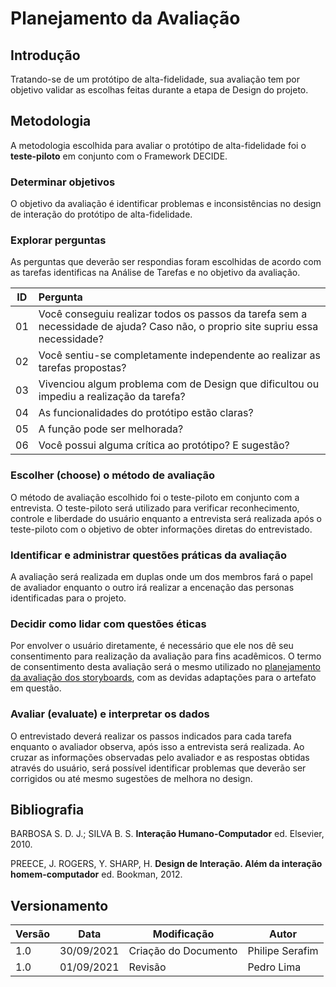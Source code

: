 # Planejamento da Avaliação

## Introdução
Tratando-se de um protótipo de alta-fidelidade, sua avaliação tem por objetivo validar as escolhas feitas durante a etapa de Design do projeto.

## Metodologia

A metodologia escolhida para avaliar o protótipo de alta-fidelidade foi o <strong>teste-piloto</strong> em conjunto com o Framework DECIDE.

### Determinar objetivos
  O objetivo da avaliação é identificar problemas e inconsistências no design de interação do protótipo de alta-fidelidade.

### Explorar perguntas
  As perguntas que deverão ser respondias foram escolhidas de acordo com as tarefas identificas na Análise de Tarefas e no objetivo da avaliação.

  |  ID   | Pergunta                                                                                                                        |
  | :---: | :------------------------------------------------------------------------------------------------------------------------------ |
  |  01   | Você conseguiu realizar todos os passos da tarefa sem a necessidade de ajuda? Caso não, o proprio site supriu essa necessidade? |
  |  02   | Você sentiu-se completamente independente ao realizar as tarefas propostas?                                                     |
  |  03   | Vivenciou algum problema com de Design que dificultou ou impediu a realização da tarefa?                                        |
  |  04   | As funcionalidades do protótipo estão claras?                                                                                   |
  |  05   | A função pode ser melhorada?                                                                                                    |
  |  06   | Você possui alguma crítica ao protótipo? E sugestão?                                                                            |

### Escolher (choose) o método de avaliação
O método de avaliação escolhido foi o teste-piloto em conjunto com a entrevista.
O teste-piloto será utilizado para verificar reconhecimento, controle e liberdade do usuário enquanto a entrevista será realizada após o teste-piloto com o objetivo de obter informações diretas do entrevistado.

### Identificar e administrar questões práticas da avaliação
A avaliação será realizada em duplas onde um dos membros fará o papel de avaliador enquanto o outro irá realizar a encenação das personas identificadas para o projeto.
### Decidir como lidar com questões éticas
Por envolver o usuário diretamente, é necessário que ele nos dê seu consentimento para realização da avaliação para fins acadêmicos. O termo de consentimento desta avaliação será o mesmo utilizado no [planejamento da avaliação dos storyboards](../../docs/proj/planejamentoDaAvalicaoDosStoryboards.md), com as devidas adaptações para o artefato em questão.

### Avaliar (evaluate) e interpretar os dados
O entrevistado deverá realizar os passos indicados para cada tarefa enquanto o avaliador observa, após isso a entrevista será realizada. Ao cruzar as informações observadas pelo avaliador e as respostas obtidas através do usuário, será possível identificar problemas que deverão ser corrigidos ou até mesmo sugestões de melhora no design.


## Bibliografia

BARBOSA S. D. J.; SILVA B. S. <strong>Interação Humano-Computador</strong> ed. Elsevier, 2010.

PREECE, J. ROGERS, Y. SHARP, H. <strong>Design de Interação. Além da interação homem-computador</strong> ed. Bookman, 2012.

## Versionamento

| Versão | Data       | Modificação          | Autor           |
| ------ | ---------- | -------------------- | --------------- |
| 1.0    | 30/09/2021 | Criação do Documento | Philipe Serafim |
| 1.0    | 01/09/2021 | Revisão              | Pedro Lima      |

